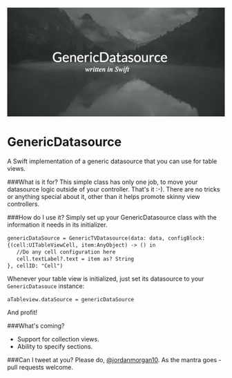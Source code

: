 ![GenericDatasrouce](/pablo.png?raw=true "GenericDatasource")

# GenericDatasource
A Swift implementation of a generic datasource that you can use for table views.

###What is it for?
This simple class has only one job, to move your datasource logic outside of your controller. That's it :-). There are no tricks or anything special about it, other than it helps promote skinny view controllers.

###How do I use it?
Simply set up your GenericDatasource class with the information it needs in its initializer.

    genericDataSource = GenericTVDatasource(data: data, configBlock: {(cell:UITableViewCell, item:AnyObject) -> () in
       //Do any cell configuration here
       cell.textLabel?.text = item as? String
    }, cellID: "Cell")

Whenever your table view is initialized, just set its datasource to your `GenericDatasouce` instance:

    aTableview.dataSource = genericDataSource

And profit!

###What's coming?
  - Support for collection views.
  - Ability to specify sections.

###Can I tweet at you?
Please do, [@jordanmorgan10](https://twitter.com/jordanmorgan10). As the mantra goes - pull requests welcome.
